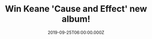 ---
campaign-uuid: "c-9c2cc4ee-dac0-4e1a-af2e-345f4a89d3e4"
type: "Competition"
category: "Music"
date: "2019-09-25T06:00:00.000Z"
end-date: "2019-11-25T23:59:00.000Z"
disable-form: false
is_promoted: true
has_entry_page: true
title: "Win Keane 'Cause and Effect' new album!"
competition-description: "<p>After seven years... It's finally here, the brand new\
  \ album from the English Rock Band Keane: 'Cause and Effect'. A brand new record\
  \ known already as the band's redemption following the struggles with addiction\
  \ and break-up of some of the band member's went through.</p>\n<p>We are giving\
  \ you the chance of winning a copy of 'Cause and Effect' and enjoy their brand new\
  \ hits such as: You're Not Home, Love Too Much... and many more. Click below for\
  \ a chance to win now.</p>\n"
hero-header: "Win Keane 'Cause and Effect' new album!"
terms-confirmation: "N/A"
banner-img: "https://assets.expresslyapp.com/asset-ba1ae047-0cff-4e07-b9de-fe1cd60db95a.jpg"
logo-left-href: "aaa.nme.com"
logo-left-image: "https://assets.expresslyapp.com/asset-6e959645-18c8-4854-9123-ff104b979ca3.jpg"
logo-left-title: "NME AAA"
bg-image-hero: "https://assets.expresslyapp.com/asset-99bb741d-71b6-42d6-a86a-cb07fdeb1ffe.jpg"
bg-image-first: "https://assets.expresslyapp.com/asset-e5a3785c-7a10-494b-9772-793635dabb77.jpg"
section1-content: "<p>The brand new album from the English Rock Band, Keane: 'Cause\
  \ and Effect' is coming to you. A brand new record known already as the band's redemption\
  \ following the strugles with addiction and break-up of some of the band member's\
  \ went through.</p>\n<p>Stupid Things, Phases, I'm Not Leaving... and many more\
  \ songs you could discover in their brand new record. Enter below for a chance to\
  \ win it now.</p>\n<p>Good luck!</p>\n"
entry-title: "Win Keane 'Cause and Effect' new album!"
entry-content: "<p>Enter the draw to win Keane 'Cause and Effect' new album by completing\
  \ the form below before 23:59 on the 24th of November 2019.</p>\n"
has-winner: false
prize-description: "Keane 'Cause and Effect' new album"
special-conditions: "Multiple entries are allowed up to one every day."
country-restrictions:
- "GB"
---